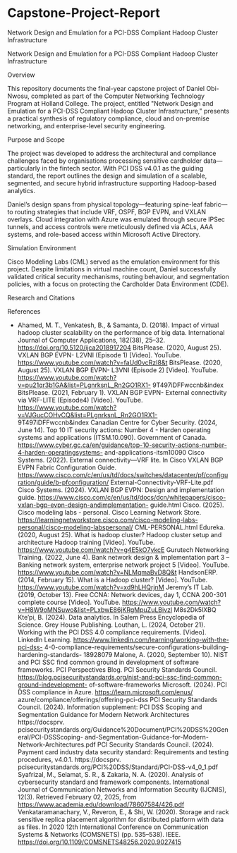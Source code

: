 # Capstone-Project-Report
Network Design and Emulation for a PCI-DSS Compliant Hadoop Cluster Infrastructure


Network Design and Emulation for a PCI-DSS Compliant Hadoop Cluster Infrastructure

Overview

This repository documents the final-year capstone project of Daniel Obi-Nwosu, completed as part of the Computer Networking Technology Program at Holland College. The project, entitled "Network Design and Emulation for a PCI-DSS Compliant Hadoop Cluster Infrastructure," presents a practical synthesis of regulatory compliance, cloud and on-premise networking, and enterprise-level security engineering.

Purpose and Scope

The project was developed to address the architectural and compliance challenges faced by organisations processing sensitive cardholder data—particularly in the fintech sector. With PCI DSS v4.0.1 as the guiding standard, the report outlines the design and simulation of a scalable, segmented, and secure hybrid infrastructure supporting Hadoop-based analytics.

Daniel’s design spans from physical topology—featuring spine-leaf fabric—to routing strategies that include VRF, OSPF, BGP EVPN, and VXLAN overlays. Cloud integration with Azure was emulated through secure IPSec tunnels, and access controls were meticulously defined via ACLs, AAA systems, and role-based access within Microsoft Active Directory.

Simulation Environment

Cisco Modeling Labs (CML) served as the emulation environment for this project. Despite limitations in virtual machine count, Daniel successfully validated critical security mechanisms, routing behaviour, and segmentation policies, with a focus on protecting the Cardholder Data Environment (CDE).

Research and Citations

References
- Ahamed, M. T., Venkatesh, B., & Samanta, D. (2018). Impact of virtual hadoop cluster
scalability on the performance of big data. International Journal of Computer Applications,
182(38), 25–32. https://doi.org/10.5120/ijca2018917204
BitsPlease. (2020, August 25). VXLAN BGP EVPN- L2VNI (Episode 1) [Video]. YouTube.
https://www.youtube.com/watch?v=faUd0vcRzI8&t
BitsPlease. (2020, August 25). VXLAN BGP EVPN- L3VNI (Episode 2) [Video]. YouTube.
https://www.youtube.com/watch?v=pu21qr3b1GA&list=PLgnrksnL_Rn2GO1RX1-
9T497iDFFwccnb&index
BitsPlease. (2021, February 1). VXLAN BGP EVPN- External connectivity via VRF-LITE
(Episode4) [Video]. YouTube.
https://www.youtube.com/watch?v=VJGucCOHvCQ&list=PLgnrksnL_Rn2GO1RX1-
9T497iDFFwccnb&index
Canadian Centre for Cyber Security. (2024, June 14). Top 10 IT security actions: Number 4 -
Harden operating systems and applications (ITSM.10.090). Government of Canada.
https://www.cyber.gc.ca/en/guidance/top-10-security-actions-number-4-harden-operatingsystems-
and-applications-itsm10090
Cisco Systems. (2022). External connectivity—VRF lite. In Cisco VXLAN BGP EVPN Fabric
Configuration Guide.
https://www.cisco.com/c/en/us/td/docs/switches/datacenter/pf/configuration/guide/b-pfconfiguration/
External-Connectivity-VRF-Lite.pdf
Cisco Systems. (2024). VXLAN BGP EVPN: Design and implementation guide.
https://www.cisco.com/c/en/us/td/docs/dcn/whitepapers/cisco-vxlan-bgp-evpn-design-andimplementation-
guide.html
Cisco. (2025). Cisco modeling labs - personal. Cisco Learning Network Store.
https://learningnetworkstore.cisco.com/cisco-modeling-labs-personal/cisco-modeling-labspersonal/
CML-PERSONAL.html
Edureka. (2020, August 25). What is hadoop cluster? Hadoop cluster setup and architecture
Hadoop training [Video]. YouTube. https://www.youtube.com/watch?v=g4E5kO7ykcE
Gurutech Networking Training. (2022, June 4). Bank network design & implementation part 3 –
Banking network system, enterprise network project 5 [Video]. YouTube.
https://www.youtube.com/watch?v=NLMqmaBvD8Q&t
HandsonERP. (2014, February 15). What is a Hadoop cluster? [Video]. YouTube.
https://www.youtube.com/watch?v=xd9hLHQrjnM
Jeremy’s IT Lab. (2019, October 13). Free CCNA: Network devices, day 1, CCNA 200-301
complete course [Video]. YouTube.
https://www.youtube.com/watch?v=H8W9oMNSuwo&list=PLxbwE86jKRgMpuZuLBivzl
M8s2Dk5lXBQ
Kte’pi, B. (2024). Data analytics. In Salem Press Encyclopedia of Science. Grey House
Publishing.
Louthan, L. (2024, October 21). Working with the PCI DSS 4.0 compliance requirements.
[Video]. LinkedIn Learning. https://www.linkedin.com/learning/working-with-the-pci-dss-
4-0-compliance-requirements/secure-configurations-building-hardening-standards-
18928079
Malone, A. (2020, September 10). NIST and PCI SSC find common ground in development of
software frameworks. PCI Perspectives Blog. PCI Security Standards Council.
https://blog.pcisecuritystandards.org/nist-and-pci-ssc-find-common-ground-indevelopment-
of-software-frameworks
Microsoft. (2024). PCI DSS compliance in Azure. https://learn.microsoft.com/enus/
azure/compliance/offerings/offering-pci-dss
PCI Security Standards Council. (2024). Information supplement: PCI DSS Scoping and
Segmentation Guidance for Modern Network Architectures https://docsprv.
pcisecuritystandards.org/Guidance%20Document/PCI%20DSS%20General/PCI-DSSScoping-
and-Segmentation-Guidance-for-Modern-Network-Architectures.pdf
PCI Security Standards Council. (2024). Payment card industry data security standard:
Requirements and testing procedures, v4.0.1. https://docsprv.
pcisecuritystandards.org/PCI%20DSS/Standard/PCI-DSS-v4_0_1.pdf
Syafrizal, M., Selamat, S. R., & Zakaria, N. A. (2020). Analysis of cybersecurity standard and
framework components. International Journal of Communication Networks and
Information Security (IJCNIS), 12(3). Retrieved February 02, 2025, from
https://www.academia.edu/download/78607584/426.pdf
Venkataramanachary, V., Reveron, E., & Shi, W. (2020). Storage and rack sensitive replica
placement algorithm for distributed platform with data as files. In 2020 12th International
Conference on Communication Systems & Networks (COMSNETS) (pp. 535–538). IEEE.
https://doi.org/10.1109/COMSNETS48256.2020.9027415

